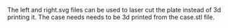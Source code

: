 The left and right.svg files can be used to laser cut the plate instead of 3d printing it. The case needs needs to be 3d printed from the case.stl file.
